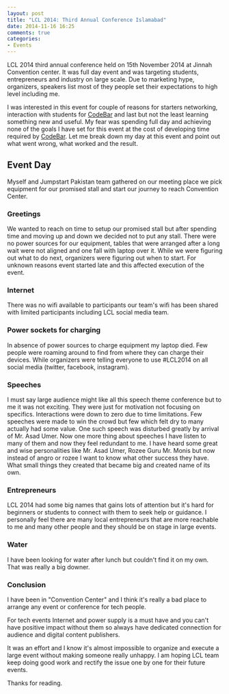 ```yaml
---
layout: post
title: "LCL 2014: Third Annual Conference Islamabad"
date: 2014-11-16 16:25
comments: true
categories: 
- Events
---
```


LCL 2014 third annual conference held on 15th November 2014 at Jinnah Convention center. It was full day event and was targeting students, entrepreneurs and industry on large scale. Due to marketing hype, organizers, speakers list most of they people set their expectations to high level including me.

I was interested in this event for couple of reasons for starters networking, interaction with students for [CodeBar](http://codebar.pk) and last but not the least learning something new and useful. My fear was spending full day and achieving none of the goals I have set for this event at the cost of developing time required by [CodeBar](http://codebar.pk). Let me break down my day at this event and point out what went wrong, what worked and the result.



## Event Day 
Myself and Jumpstart Pakistan team gathered on our meeting place we pick equipment for our promised stall and start our journey to reach Convention Center. 

### Greetings
We wanted to reach on time to setup our promised stall but after spending time and moving up and down we decided not to put any stall. There were no power sources for our equipment, tables that were arranged after a long wait were not aligned and one fall with laptop over it. While we were figuring out what to do next, organizers were figuring out when to start. For unknown reasons event started late and this affected execution of the event. 



### Internet 
There was no wifi available to participants our team's wifi has been shared with limited participants including LCL social media team. 


### Power sockets for charging
In absence of power sources to charge equipment my laptop died. Few people were roaming around to find from where they can charge their devices. While organizers were telling everyone to use #LCL2014 on all social media (twitter, facebook, instagram). 

### Speeches 
I must say large audience might like all this speech theme conference but to me it was not exciting. They were just for motivation not focusing on specifics. Interactions were down to zero due to time limitations. Few speeches were made to win the crowd but few which felt dry to many actually had some value. One such speech was disturbed greatly by arrival of Mr. Asad Umer. Now one more thing about speeches I have listen to many of them and now they feel redundant to me. I have heard some great and wise personalities like Mr. Asad Umer, Rozee Guru Mr. Monis but now instead of angro or rozee I want to know what other success they have. What small things they created that became big and created name of its own.

### Entrepreneurs
LCL 2014 had some big names that gains lots of attention but it's hard for beginners or students to connect with them to seek help or guidance. I personally feel there are many local entrepreneurs that are more reachable to me and many other people and they should be on stage in large events. 


### Water
I have been looking for water after lunch but couldn't find it on my own. That was really a big downer.


### Conclusion

I have been in "Convention Center" and I think it's really a bad place to arrange any event or conference for tech people.

For tech events Internet and power supply is a must have and you can't have positive impact without them so always have dedicated connection for audience and digital content publishers.

It was an effort and I know it's almost impossible to organize and execute a large event without making someone really unhappy. I am hoping LCL team keep doing good work and rectify the issue one by one for their future events.

Thanks for reading.